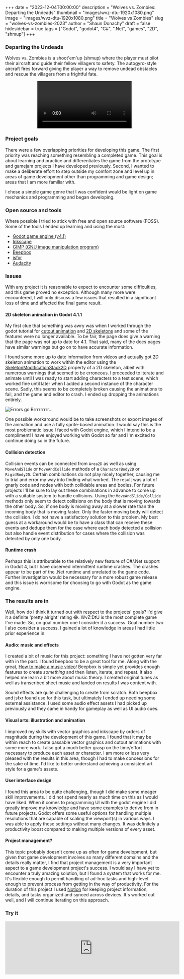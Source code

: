 +++
date = "2023-12-04T00:00:00"
description = "Wolves vs. Zombies: Departing the Undeads"
thumbnail = "images/wvz-dtu-1920x1080.png"
image = "images/wvz-dtu-1920x1080.png"
title = "Wolves vs Zombies"
slug = "wolves-vs-zombies-2023"
author = "Shaun Donachy"
draft = false
hidesidebar = true
tags = ["Godot", "godot4", "C#", ".Net", "games", "2D", "shmup"]
+++
### Departing the Undeads

Wolves vs. Zombies is a shoot'em'up (shmup) where the player must pilot their aircraft and guide their fellow villagers to safety. The autogyro-style aircraft fires forward giving the player a way to remove undead obstacles and rescue the villagers from a frightful fate.

<center><video controls><source src="../../mov/L4gameplay_480p.mp4"  controlsList="nodownload" preload="metadata" poster="../../mov/lv4_cover_480p.png" type="video/mp4" loop=false></video></center>

### Project goals
There were a few overlapping priorities for developing this game. The first priority was reaching something resembling a completed game. This goal is about learning and practice and differentiates the game from the prototype and gamejam projects I have developed previously. Second, I wanted to make a deliberate effort to step outside my comfort zone and level up in areas of game development other than programming and game design; areas that I am more familiar with.

I chose a simple game genre that I was confident would be light on game mechanics and programming and began developing.

### Open source and tools
Where possible I tried to stick with free and open source software (FOSS). Some of the tools I ended up learning and using the most:
* [Godot game engine (v4.1)](https://godotengine.org/)
* [Inkscape](https://inkscape.org/)
* [GIMP (GNU image manipulation program)](https://www.gimp.org/)
* [Beepbox](https://beepbox.co)
* [jsfxr](https://sfxr.me/)
* [Audacity](https://www.audacityteam.org/)

### Issues
With any project it is reasonable to expect to encounter some difficulties, and this game proved no exception. Although many more were encountered, I will only discuss a few issues that resulted in a significant loss of time and affected the final game result.

#### 2D skeleton animation in Godot 4.1.1
My first clue that something was awry was when I worked through the godot tutorial for [cutout animation](https://docs.godotengine.org/en/4.1/tutorials/animation/cutout_animation.html) and [2D skeletons](https://docs.godotengine.org/en/4.1/tutorials/animation/2d_skeletons.html) and some of the features were no longer available. To be fair, the page does give a warning that the page was not up to date for 4.1. That said, many of the docs pages have similar warnings but go on to have accurate information.

I found some more up to date information from videos and actually got 2D skeleton animation to work within the editor using the [SkeletonModificationStack2D](https://docs.godotengine.org/en/4.1/classes/class_skeletonmodificationstack2d.html) property of a 2D skeleton, albeit with numerous warnings that seemed to be erroneous. I proceeded to iterate and animate until I was ready to start adding characters to a test scene, which worked fine until later when I added a second instance of the character scene. Sadly, this seems to be completely broken causing the animations to fail, and the game and editor to crash. I ended up dropping the animations entirely.

<div class="image centered"><image stile="cursor:pointer;" title="Errors go Brrrrrrrrr..." src="../../images/errs_90x160.gif"></image></div>

One possible workaround would be to take screenshots or export images of the animation and use a fully sprite-based animation. I would say this is the most problematic issue I faced with Godot engine, which I intend to be a compliment! I have enjoyed working with Godot so far and I'm excited to continue doing so in the future.

#### Collision detection
Collision events can be connected from `Area2D` as well as using `MoveAndSlide` or `MoveAndCollide` methods of a `CharacterBody2D` or `RigidBody2D`. Certain combinations do not play nicely together, causing me to trial and error my way into finding what worked. The result was a lot of gnarly code and nodes with both collidable areas and bodies. For future projects I'll be sure to lay out these combinations in advance to come up with a suitable system to handle collisions. Using the `MoveAndSlide/Collide` methods only seem to detect collisions on the body that is moving towards the other body. So, if one body is moving away at a slower rate than the incoming body that is moving faster. Only the faster moving body will detect the collision. I do not have a satisfactory solution to this problem. My best guess at a workaround would be to have a class that can receive these events and dedupe them for the case where each body detected a collision but also handle event distribution for cases where the collision was detected by only one body.

#### Runtime crash
Perhaps this is attributable to the relatively new feature of C#/.Net support in Godot 4, but I have observed intermittent runtime crashes. The crashes appear to be part of the .Net runtime and unrelated to the game code. Further investigation would be necessary for a more robust game release and this issue is worrisome for choosing to go with Godot as the game engine.

### The results are in

Well, how do I think it turned out with respect to the projects' goals? I'd give it a definite 'pretty alright' rating 😂. WvZ:DtU is the most complete game I've made. So, on goal number one I consider it a success. Goal number two I also consider a success. I gained a lot of knowledge in areas I had little prior experience in.

#### Audio: music and effects
I created a bit of music for this project: something I have not gotten very far with in the past. I found beepbox to be a great tool for me. Along with the great, [How to make a music video](https://www.youtube.com/watch?v=QP6QFV1wqDY)! Beepbox is simple yet provides enough features to create _something_ and then listen, iterate, and repeat. It also helped me learn a bit more about music theory. I created original tunes as well as transcribed sheet music and landed on results I was content with.

Sound effects are quite challenging to create from scratch. Both beepbox and jsfxr found use for this task, but ultimately I ended up needing some external assistance. I used some audio effect assets I had picked up previously and they came in handy for gameplay as well as UI audio cues.

#### Visual arts: illustration and animation
I improved my skills with vector graphics and inkscape by orders of magnitude during the development of this game. I found that it may be within reach to create passable vector graphics and cutout animations with some more work. I also got a much better grasp on the time/effort necessary to produce each asset or character. I am more or less very pleased with the results in this area, though I had to make concessions for the sake of time. I'd like to better understand achieving a consistent art style for a game's assets.

#### User interface design
I found this area to be quite challenging, though I did make some meager skill improvements. I did not spend nearly as much time on this as I would have liked. When it comes to programming UI with the godot engine I did greatly improve my knowledge and have some examples to derive from in future projects. Godot offers some useful options for handling multiple resolutions that are capable of scaling the viewport(s) in various ways. I was able to apply these settings without many changes. It was definitely a productivity boost compared to making multiple versions of every asset.

#### Project management?
This topic probably doesn't come up as often for game development, but given that game development involves so many different domains and the details really matter, I find that project management is a very important aspect to a game development project's success. I would say I have yet to encounter a truly amazing solution, but I found a system that works for me. It's flexible enough to permit handling of ad-hoc tasks and high-level enough to prevent process from getting in the way of productivity. For the duration of this project I used [Notion](https://notion.so) for keeping project information, details, and tasks organized and synced across devices. It's worked out well, and I will continue iterating on this approach.

### Try it
<iframe frameborder="0" src="https://itch.io/embed/2406426?border_width=2&&" width="554" height="169"><a href="https://donshinski.itch.io/wolves-vs-zombies-departing-the-undeads">Wolves vs. Zombies: Departing the Undeads by don.shinski</a></iframe>
